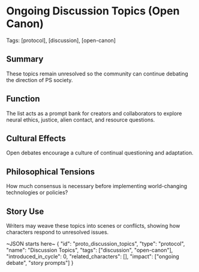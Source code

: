 # Ongoing Discussion Topics (Open Canon)
Tags: [protocol], [discussion], [open-canon]

## Summary
These topics remain unresolved so the community can continue debating the direction of PS society.

## Function
The list acts as a prompt bank for creators and collaborators to explore neural ethics, justice, alien contact, and resource questions.

## Cultural Effects
Open debates encourage a culture of continual questioning and adaptation.

## Philosophical Tensions
How much consensus is necessary before implementing world-changing technologies or policies?

## Story Use
Writers may weave these topics into scenes or conflicts, showing how characters respond to unresolved issues.

~JSON starts here~
{
  "id": "proto_discussion_topics",
  "type": "protocol",
  "name": "Discussion Topics",
  "tags": ["discussion", "open-canon"],
  "introduced_in_cycle": 0,
  "related_characters": [],
  "impact": ["ongoing debate", "story prompts"]
}
